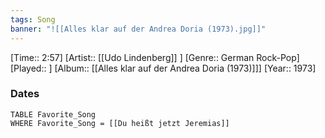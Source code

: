 ```yaml
---
tags: Song  
banner: "![[Alles klar auf der Andrea Doria (1973).jpg]]"
---
```

[Time:: 2:57]
[Artist:: [[Udo Lindenberg]] ]
[Genre:: German Rock-Pop]
[Played:: ]
[Album:: [[Alles klar auf der Andrea Doria (1973)]]]
[Year:: 1973]
### Dates
````dataview
TABLE Favorite_Song
WHERE Favorite_Song = [[Du heißt jetzt Jeremias]]
````